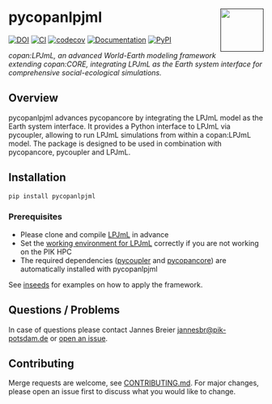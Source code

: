 # pycopanlpjml <a href=''><img src='docs/source/_static/logo.png' align="right" height="85" /></a>

[![DOI](https://zenodo.org/badge/DOI/10.5281/zenodo.14246190.svg)](https://doi.org/10.5281/zenodo.14246190) 
[![CI](https://github.com/pik-copan/pycopanlpjml/actions/workflows/check.yml/badge.svg)](https://github.com/pik-copan/pycopanlpjml/actions) [![codecov](https://codecov.io/gh/pik-copan/pycopanlpjml/graph/badge.svg?token=A7ONVL4AR4)](https://codecov.io/gh/pik-copan/pycopanlpjml)
[![Documentation](https://readthedocs.org/projects/pycopanlpjml/badge/?version=latest)](https://pycopanlpjml.readthedocs.io/en/latest/)
[![PyPI](https://badge.fury.io/py/pycopanlpjml.svg)](https://badge.fury.io/py/pycopanlpjml)

*copan:LPJmL, an advanced World-Earth modeling framework extending copan:CORE, integrating LPJmL as the Earth system interface for comprehensive social-ecological simulations.*

## Overview

pycopanlpjml advances pycopancore by integrating the LPJmL model as the Earth
system interface. It provides a Python interface to LPJmL via pycoupler,
allowing to run LPJmL simulations from within a copan:LPJmL model.
The package is designed to be used in combination with pycopancore, pycoupler
and LPJmL.

## Installation

```bash
pip install pycopanlpjml
```

### Prerequisites
- Please clone and compile [LPJmL](https://github.com/pik/LPJmL) in advance
- Set the [working environment for LPJmL](https://github.com/PIK-LPJmL/LPJmL/blob/master/INSTALL) correctly if you are not working on the PIK HPC
- The required dependencies ([pycoupler](https://pypi.org/project/pycoupler/) and [pycopancore](https://pypi.org/project/pycopancore/)) are automatically installed with pycopanlpjml

See [inseeds](https://github.com/pik-copan/inseeds/) for examples on how to
apply the framework.

## Questions / Problems

In case of questions please contact Jannes Breier jannesbr@pik-potsdam.de or [open an issue](https://github.com/pik-copan/pycopanlpjml/issues/new).

## Contributing
Merge requests are welcome, see [CONTRIBUTING.md](CONTRIBUTING.md). For major changes, please open an issue first to discuss what you would like to change.
